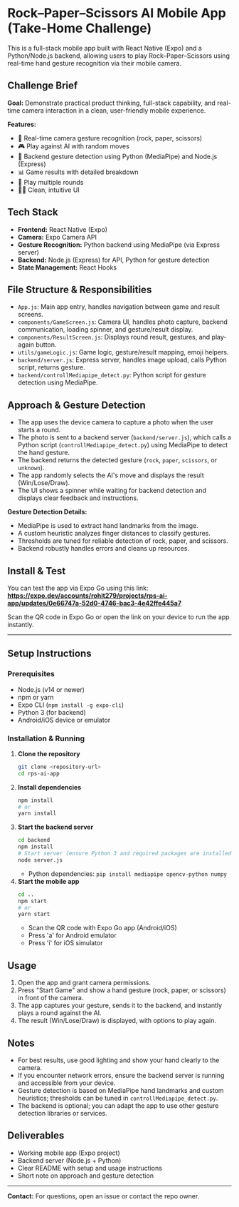 
# Rock–Paper–Scissors AI Mobile App (Take-Home Challenge)

This is a full-stack mobile app built with React Native (Expo) and a Python/Node.js backend, allowing users to play Rock–Paper–Scissors using real-time hand gesture recognition via their mobile camera.

## Challenge Brief

**Goal:** Demonstrate practical product thinking, full-stack capability, and real-time camera interaction in a clean, user-friendly mobile experience.

**Features:**
- 📱 Real-time camera gesture recognition (rock, paper, scissors)
- 🎮 Play against AI with random moves
- 🤖 Backend gesture detection using Python (MediaPipe) and Node.js (Express)
- 📊 Game results with detailed breakdown
- 🔄 Play multiple rounds
- 🧑‍💻 Clean, intuitive UI

## Tech Stack

- **Frontend:** React Native (Expo)
- **Camera:** Expo Camera API
- **Gesture Recognition:** Python backend using MediaPipe (via Express server)
- **Backend:** Node.js (Express) for API, Python for gesture detection
- **State Management:** React Hooks

## File Structure & Responsibilities

- `App.js`: Main app entry, handles navigation between game and result screens.
- `components/GameScreen.js`: Camera UI, handles photo capture, backend communication, loading spinner, and gesture/result display.
- `components/ResultScreen.js`: Displays round result, gestures, and play-again button.
- `utils/gameLogic.js`: Game logic, gesture/result mapping, emoji helpers.
- `backend/server.js`: Express server, handles image upload, calls Python script, returns gesture.
- `backend/controllMediapipe_detect.py`: Python script for gesture detection using MediaPipe.

## Approach & Gesture Detection

- The app uses the device camera to capture a photo when the user starts a round.
- The photo is sent to a backend server (`backend/server.js`), which calls a Python script (`controllMediapipe_detect.py`) using MediaPipe to detect the hand gesture.
- The backend returns the detected gesture (`rock`, `paper`, `scissors`, or `unknown`).
- The app randomly selects the AI's move and displays the result (Win/Lose/Draw).
- The UI shows a spinner while waiting for backend detection and displays clear feedback and instructions.

**Gesture Detection Details:**
- MediaPipe is used to extract hand landmarks from the image.
- A custom heuristic analyzes finger distances to classify gestures.
- Thresholds are tuned for reliable detection of rock, paper, and scissors.
- Backend robustly handles errors and cleans up resources.


## Install & Test

You can test the app via Expo Go using this link:
**https://expo.dev/accounts/rohit279/projects/rps-ai-app/updates/0e66747a-52d0-4746-bac3-4e42ffe445a7**

Scan the QR code in Expo Go or open the link on your device to run the app instantly.

---

## Setup Instructions

### Prerequisites
- Node.js (v14 or newer)
- npm or yarn
- Expo CLI (`npm install -g expo-cli`)
- Python 3 (for backend)
- Android/iOS device or emulator

### Installation & Running
1. **Clone the repository**
   ```bash
   git clone <repository-url>
   cd rps-ai-app
   ```
2. **Install dependencies**
   ```bash
   npm install
   # or
   yarn install
   ```
3. **Start the backend server**
   ```bash
   cd backend
   npm install
   # Start server (ensure Python 3 and required packages are installed)
   node server.js
   ```
   - Python dependencies: `pip install mediapipe opencv-python numpy`
4. **Start the mobile app**
   ```bash
   cd ..
   npm start
   # or
   yarn start
   ```
   - Scan the QR code with Expo Go app (Android/iOS)
   - Press 'a' for Android emulator
   - Press 'i' for iOS simulator

## Usage

1. Open the app and grant camera permissions.
2. Press "Start Game" and show a hand gesture (rock, paper, or scissors) in front of the camera.
3. The app captures your gesture, sends it to the backend, and instantly plays a round against the AI.
4. The result (Win/Lose/Draw) is displayed, with options to play again.

## Notes
- For best results, use good lighting and show your hand clearly to the camera.
- If you encounter network errors, ensure the backend server is running and accessible from your device.
- Gesture detection is based on MediaPipe hand landmarks and custom heuristics; thresholds can be tuned in `controllMediapipe_detect.py`.
- The backend is optional; you can adapt the app to use other gesture detection libraries or services.

## Deliverables
- Working mobile app (Expo project)
- Backend server (Node.js + Python)
- Clear README with setup and usage instructions
- Short note on approach and gesture detection

---

**Contact:** For questions, open an issue or contact the repo owner.
